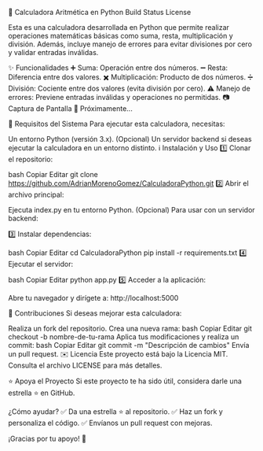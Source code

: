 🧮 Calculadora Aritmética en Python
Build Status License

Esta es una calculadora desarrollada en Python que permite realizar operaciones matemáticas básicas como suma, resta, multiplicación y división. Además, incluye manejo de errores para evitar divisiones por cero y validar entradas inválidas.

✨ Funcionalidades
➕ Suma: Operación entre dos números.
➖ Resta: Diferencia entre dos valores.
✖️ Multiplicación: Producto de dos números.
➗ División: Cociente entre dos valores (evita división por cero).
⚠️ Manejo de errores: Previene entradas inválidas y operaciones no permitidas.
📷 Captura de Pantalla
🚧 Próximamente...

🔧 Requisitos del Sistema
Para ejecutar esta calculadora, necesitas:

Un entorno Python (versión 3.x).
(Opcional) Un servidor backend si deseas ejecutar la calculadora en un entorno distinto.
ℹ️ Instalación y Uso
1️⃣ Clonar el repositorio:

bash
Copiar
Editar
git clone https://github.com/AdrianMorenoGomez/CalculadoraPython.git
2️⃣ Abrir el archivo principal:

Ejecuta index.py en tu entorno Python.
(Opcional) Para usar con un servidor backend:

3️⃣ Instalar dependencias:

bash
Copiar
Editar
cd CalculadoraPython
pip install -r requirements.txt
4️⃣ Ejecutar el servidor:

bash
Copiar
Editar
python app.py
5️⃣ Acceder a la aplicación:

Abre tu navegador y dirígete a:
http://localhost:5000

🚀 Contribuciones
Si deseas mejorar esta calculadora:

Realiza un fork del repositorio.
Crea una nueva rama:
bash
Copiar
Editar
git checkout -b nombre-de-tu-rama
Aplica tus modificaciones y realiza un commit:
bash
Copiar
Editar
git commit -m "Descripción de cambios"
Envía un pull request.
✉️ Licencia
Este proyecto está bajo la Licencia MIT. Consulta el archivo LICENSE para más detalles.

⭐️ Apoya el Proyecto
Si este proyecto te ha sido útil, considera darle una estrella ⭐️ en GitHub.

¿Cómo ayudar?
✅ Da una estrella ⭐️ al repositorio.
✅ Haz un fork y personaliza el código.
✅ Envíanos un pull request con mejoras.

¡Gracias por tu apoyo! 🙌
